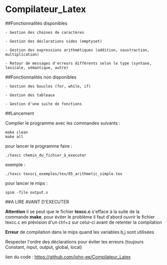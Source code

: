 # Compilateur_Latex

##Fonctionnalités disponibles

	- Gestion des chaines de caractères

	- Gestion des déclarations vides (emptyset)

	- Gestion des expressions arithmétiques (addition, soustraction, multiplication)

	- Retour de messages d'erreurs différents selon le type (syntaxe, lexicale, sémantique, autre)


##Fonctionnalités non disponibles

	- Gestion des boucles (for, while, if)

	- Gestion des tableaux 

	- Gestion d'une suite de fonctions 

##Lancement

Compiler le programme avec les commandes suivants :

```
make clean
make all
```
pour lancer le programme faire : 

```
./texcc chemin_du_fichier_à_executer
```

exemple : 
```
./texcc texsci_exemples/tex/05_arithmetic_simple.tex
```


pour lancer le mips :

```
spim -file output.s
```


##A LIRE AVANT D'EXECUTER  

**Attention** il se peut que le fichier **texcc.c** s'efface à la suite de la commande **make**, pour éviter le problème il faut d'abord ouvrir le fichier texcc.c en prévision d'un ctrl+z sur celui-ci avant de retenter la compilation 

**Erreur** de compilation dans le mips quand les variables b,j sont utilisées 

Respecter l'ordre des déclarations pour éviter les erreurs (toujours Constant, input, output, global, local) 

lien du code : https://github.com/john-ee/Compilateur_Latex